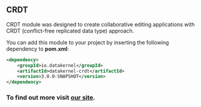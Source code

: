 ## CRDT

CRDT module was designed to create collaborative editing applications with CRDT (conflict-free replicated data type) approach.

You can add this module to your project by inserting the following dependency to **pom.xml**:

```xml
<dependency>
    <groupId>io.datakernel</groupId>
    <artifactId>datakernel-crdt</artifactId>
    <version>3.0.0-SNAPSHOT</version>
</dependency>
```
### To find out more visit [our site](https://datakernel.io/docs/cloud/crdt.html).


